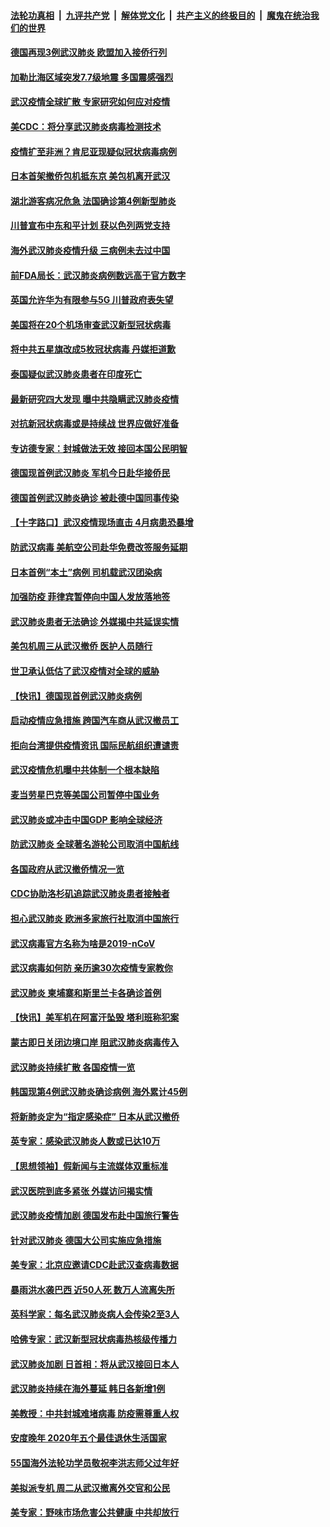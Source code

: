 ####  [法轮功真相](../../../../basic/blob/master/README.md?t=01291939) &nbsp;|&nbsp; [九评共产党](../../../../9ping.md/blob/master/README.md?t=01291939) &nbsp;|&nbsp; [解体党文化](../../../../jtdwh.md/blob/master/README.md?t=01291939)  &nbsp;|&nbsp; [共产主义的终极目的](../../../../gczydzjmd.md/blob/master/README.md?t=01291939) &nbsp;|&nbsp; [魔鬼在统治我们的世界](../../../../mgztzwmdsj.md/blob/master/README.md?t=01291939) 

#### [德国再现3例武汉肺炎 欧盟加入接侨行列](../pages/nsc418/n11829855.md?t=01291939) 

#### [加勒比海区域突发7.7级地震 多国震感强烈](../pages/nsc418/n11829414.md?t=01291939) 

#### [武汉疫情全球扩散 专家研究如何应对疫情](../pages/nsc418/n11828264.md?t=01291939) 

#### [美CDC：将分享武汉肺炎病毒检测技术](../pages/nsc418/n11828637.md?t=01291939) 

#### [疫情扩至非洲？肯尼亚现疑似冠状病毒病例](../pages/nsc418/n11828902.md?t=01291939) 

#### [日本首架撤侨包机抵东京 美包机离开武汉](../pages/nsc418/n11828851.md?t=01291939) 

#### [湖北游客病况危急 法国确诊第4例新型肺炎](../pages/nsc418/n11828731.md?t=01291939) 

#### [川普宣布中东和平计划 获以色列两党支持](../pages/nsc418/n11828433.md?t=01291939) 

#### [海外武汉肺炎疫情升级 三病例未去过中国](../pages/nsc418/n11828393.md?t=01291939) 

#### [前FDA局长：武汉肺炎病例数远高于官方数字](../pages/nsc418/n11828274.md?t=01291939) 

#### [英国允许华为有限参与5G 川普政府表失望](../pages/nsc418/n11827748.md?t=01291939) 

#### [美国将在20个机场审查武汉新型冠状病毒](../pages/nsc418/n11828023.md?t=01291939) 

#### [将中共五星旗改成5枚冠状病毒 丹媒拒道歉](../pages/nsc418/n11827953.md?t=01291939) 

#### [泰国疑似武汉肺炎患者在印度死亡](../pages/nsc418/n11827832.md?t=01291939) 

#### [最新研究四大发现 曝中共隐瞒武汉肺炎疫情](../pages/nsc418/n11827803.md?t=01291939) 

#### [对抗新冠状病毒或是持续战 世界应做好准备](../pages/nsc418/n11827753.md?t=01291939) 

#### [专访德专家：封城做法无效 接回本国公民明智](../pages/nsc418/n11827761.md?t=01291939) 

#### [德国现首例武汉肺炎 军机今日赴华接侨民](../pages/nsc418/n11827818.md?t=01291939) 

#### [德国首例武汉肺炎确诊 被赴德中国同事传染](../pages/nsc418/n11827433.md?t=01291939) 

#### [【十字路口】武汉疫情现场直击 4月病患恐暴增](../pages/nsc418/n11826504.md?t=01291939) 

#### [防武汉病毒 美航空公司赴华免费改签服务延期](../pages/nsc418/n11827628.md?t=01291939) 

#### [日本首例“本土”病例 司机载武汉团染病](../pages/nsc418/n11827318.md?t=01291939) 

#### [加强防疫 菲律宾暂停向中国人发放落地签](../pages/nsc418/n11826993.md?t=01291939) 

#### [武汉肺炎患者无法确诊 外媒揭中共延误实情](../pages/nsc418/n11826906.md?t=01291939) 

#### [美包机周三从武汉撤侨 医护人员随行](../pages/nsc418/n11826628.md?t=01291939) 

#### [世卫承认低估了武汉疫情对全球的威胁](../pages/nsc418/n11826537.md?t=01291939) 

#### [【快讯】德国现首例武汉肺炎病例](../pages/nsc418/n11826589.md?t=01291939) 

#### [启动疫情应急措施 跨国汽车商从武汉撤员工](../pages/nsc418/n11826507.md?t=01291939) 

#### [拒向台湾提供疫情资讯 国际民航组织遭谴责](../pages/nsc418/n11826405.md?t=01291939) 

#### [武汉疫情危机曝中共体制一个根本缺陷](../pages/nsc418/n11826361.md?t=01291939) 

#### [麦当劳星巴克等美国公司暂停中国业务](../pages/nsc418/n11826097.md?t=01291939) 

#### [武汉肺炎或冲击中国GDP 影响全球经济](../pages/nsc418/n11825769.md?t=01291939) 

#### [防武汉肺炎 全球著名游轮公司取消中国航线](../pages/nsc418/n11826032.md?t=01291939) 

#### [各国政府从武汉撤侨情况一览](../pages/nsc418/n11825837.md?t=01291939) 

#### [CDC协助洛杉矶追踪武汉肺炎患者接触者](../pages/nsc418/n11825871.md?t=01291939) 

#### [担心武汉肺炎 欧洲多家旅行社取消中国旅行](../pages/nsc418/n11825790.md?t=01291939) 

#### [武汉病毒官方名称为啥是2019-nCoV](../pages/nsc418/n11825789.md?t=01291939) 

#### [武汉病毒如何防 亲历逾30次疫情专家教你](../pages/nsc418/n11825538.md?t=01291939) 

#### [武汉肺炎 柬埔寨和斯里兰卡各确诊首例](../pages/nsc418/n11825494.md?t=01291939) 

#### [【快讯】美军机在阿富汗坠毁 塔利班称犯案](../pages/nsc418/n11825408.md?t=01291939) 

#### [蒙古即日关闭边境口岸 阻武汉肺炎病毒传入](../pages/nsc418/n11825339.md?t=01291939) 

#### [武汉肺炎持续扩散 各国疫情一览](../pages/nsc418/n11825123.md?t=01291939) 

#### [韩国现第4例武汉肺炎确诊病例 海外累计45例](../pages/nsc418/n11824689.md?t=01291939) 

#### [将新肺炎定为“指定感染症” 日本从武汉撤侨](../pages/nsc418/n11824874.md?t=01291939) 

#### [英专家：感染武汉肺炎人数或已达10万](../pages/nsc418/n11824146.md?t=01291939) 

#### [【思想领袖】假新闻与主流媒体双重标准](../pages/nsc418/n11711310.md?t=01291939) 

#### [武汉医院到底多紧张 外媒访问揭实情](../pages/nsc418/n11823658.md?t=01291939) 

#### [武汉肺炎疫情加剧 德国发布赴中国旅行警告](../pages/nsc418/n11823967.md?t=01291939) 

#### [针对武汉肺炎 德国大公司实施应急措施](../pages/nsc418/n11823898.md?t=01291939) 

#### [美专家：北京应邀请CDC赴武汉查病毒数据](../pages/nsc418/n11823582.md?t=01291939) 

#### [暴雨洪水袭巴西 近50人死 数万人流离失所](../pages/nsc418/n11823299.md?t=01291939) 

#### [英科学家：每名武汉肺炎病人会传染2至3人](../pages/nsc418/n11823241.md?t=01291939) 

#### [哈佛专家：武汉新型冠状病毒热核级传播力](../pages/nsc418/n11822813.md?t=01291939) 

#### [武汉肺炎加剧 日首相：将从武汉接回日本人](../pages/nsc418/n11823082.md?t=01291939) 

#### [武汉肺炎持续在海外蔓延 韩日各新增1例](../pages/nsc418/n11822015.md?t=01291939) 

#### [美教授：中共封城难堵病毒 防疫需尊重人权](../pages/nsc418/n11821954.md?t=01291939) 

#### [安度晚年 2020年五个最佳退休生活国家](../pages/nsc418/n11809023.md?t=01291939) 

#### [55国海外法轮功学员敬祝李洪志师父过年好](../pages/nsc418/n11790768.md?t=01291939) 

#### [美拟派专机 周二从武汉撤离外交官和公民](../pages/nsc418/n11822127.md?t=01291939) 

#### [美专家：野味市场危害公共健康 中共却放行](../pages/nsc418/n11821787.md?t=01291939) 

